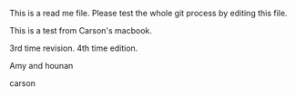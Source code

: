 This is a read me file.
Please test the whole git process by editing this file.

This is a test from Carson's macbook.

3rd time revision.
4th time edition.

Amy and hounan

carson
